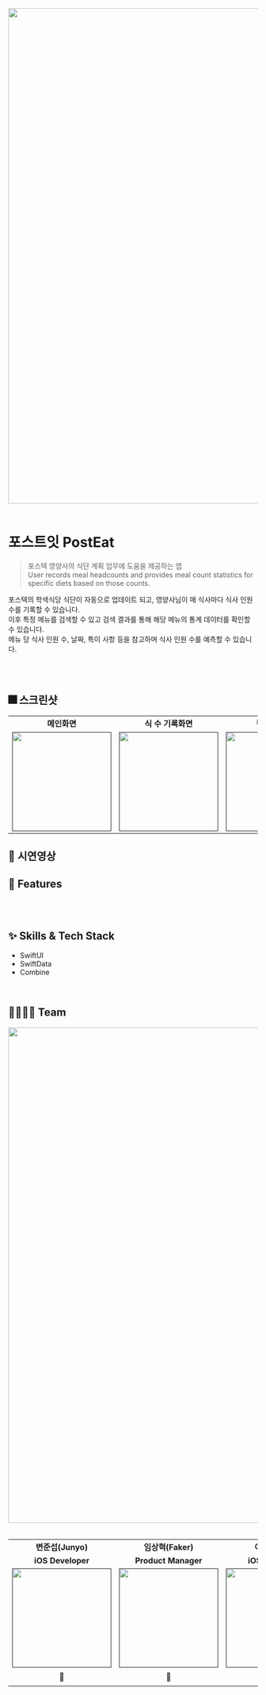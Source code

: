<img src="https://github.com/DeveloperAcademy-POSTECH/2024-MC2-M17-Kodari/assets/108053426/9f814f8e-3c95-410e-9435-a7570f53b192" width="1000px;" alt=""/>

</br>
</br>

# 포스트잇 PostEat
> 포스텍 영양사의 식단 계획 업무에 도움을 제공하는 앱 </br>
> User records meal headcounts and provides meal count statistics for specific diets based on those counts.

포스텍의 학색식당 식단이 자동으로 업데이트 되고, 영양사님이 매 식사마다 식사 인원 수를 기록할 수 있습니다. </br>
이후 특정 메뉴를 검색할 수 있고 검색 결과를 통해 해당 메뉴의 통계 데이터를 확인할 수 있습니다. </br>
메뉴 당 식사 인원 수, 날짜, 특이 사항 등을 참고하며 식사 인원 수를 예측할 수 있습니다.

</br>
</br>

## 🎆 스크린샷
<table>
  <tbody>
    <tr>
      <td colspan="1" align="center"><b>메인화면</b></td>
      <td colspan="1" align="center"><b>식 수 기록화면</b></td>
      <td colspan="1" align="center"><b>캘린더 화면</b></td>
      <td colspan="1" align="center"><b>메뉴검색 화면</b></td>
      <td colspan="1" align="center"><b>메뉴통계 화면</b></td>
    </tr>
    <tr>
      <td align="center"><a href=""><img src="https://github.com/DeveloperAcademy-POSTECH/2024-MC2-M17-Kodari/assets/108053426/c147af3a-85ca-4472-b55c-8b6adb332c21" width="200px;" alt=""/><br /><sub><b></b></sub></a></td>
      <td align="center"><a href=""><img src="https://github.com/DeveloperAcademy-POSTECH/2024-MC2-M17-Kodari/assets/108053426/bd476dcc-dcf3-4fc6-bd8f-d08ec11f09d7" width="200px;" alt=""/><br /><sub><b></b></sub></a></td>
      <td align="center"><a href=""><img src="https://github.com/DeveloperAcademy-POSTECH/2024-MC2-M17-Kodari/assets/108053426/352c42e8-5070-4522-854a-6c1eada620ae" width="200px;" alt=""/><br /><sub><b></b></sub></a></td>
       <td align="center"><a href=""><img src="https://github.com/DeveloperAcademy-POSTECH/2024-MC2-M17-Kodari/assets/108053426/d336c734-735d-4382-883d-23e376cc8e23" width="200px;" alt=""/><br /><sub><b></b></sub></a></td>
      <td align="center"><a href=""><img src="https://github.com/DeveloperAcademy-POSTECH/2024-MC2-M17-Kodari/assets/108053426/91233d57-61ac-4e7b-bcda-b105c3752097" width="200px;" alt=""/><br /><sub><b></b></sub></a></td>
    </tr>
  </tbody>
</table>

## 📱 시연영상

## 📌 Features

</br>
</br>

## ✨ Skills & Tech Stack
- SwiftUI
- SwiftData
- Combine
  
</br>


## 👩‍👩‍👧‍👧 Team
<img src="https://github.com/DeveloperAcademy-POSTECH/2024-MC2-M17-Kodari/assets/108053426/0e025d20-c6de-4bd2-8cf3-76fade1e4b2e" width="1000px;" alt=""/>
</br>
</br>
<table>
  <tbody>
    <tr>
      <td colspan="1" align="center"><b>변준섭(Junyo)</b></td>
      <td colspan="1" align="center"><b>임상혁(Faker)</b></td>
      <td colspan="1" align="center"><b>이시예(Sisi)</b></td>
      <td colspan="1" align="center"><b>장유진(Winter)</b></td>
      <td colspan="1" align="center"><b>이상도(Mars)</b></td>
    </tr>
     <tr>
      <td colspan="1" align="center"><b>iOS Developer</b></td>
      <td colspan="1" align="center"><b>Product Manager</b></td>
      <td colspan="1" align="center"><b>iOS Developer</b></td>
      <td colspan="1" align="center"><b>Product Manager</b></td>
      <td colspan="1" align="center"><b>iOS Developer</b></td>
    </tr>
    <tr>
      <td align="center"><a href=""><img src="https://github.com/DeveloperAcademy-POSTECH/2024-MC2-M17-Kodari/assets/108053426/5dffc651-46ff-45a1-87eb-c29aa61feec4" width="200px;" alt=""/><br /><sub><b></b></sub></a></td>
      <td align="center"><a href=""><img src="https://github.com/DeveloperAcademy-POSTECH/2024-MC2-M17-Kodari/assets/108053426/e3f6c592-6443-43d4-9e57-b55aa48ed070" width="200px;" alt=""/><br /><sub><b></b></sub></a></td>
      <td align="center"><a href=""><img src="https://github.com/DeveloperAcademy-POSTECH/2024-MC2-M17-Kodari/assets/108053426/736e43cc-38d5-4c24-8f23-67408d5e6800" width="200px;" alt=""/><br /><sub><b></b></sub></a></td>
       <td align="center"><a href=""><img src="https://github.com/DeveloperAcademy-POSTECH/2024-MC2-M17-Kodari/assets/108053426/0ff72136-9902-4d10-9db4-3f8acc96b783" width="200px;" alt=""/><br /><sub><b></b></sub></a></td>
      <td align="center"><a href=""><img src="https://github.com/DeveloperAcademy-POSTECH/2024-MC2-M17-Kodari/assets/108053426/80ebff67-a9bb-4493-b544-c312aea2f376" width="200px;" alt=""/><br /><sub><b></b></sub></a></td>
    </tr>
    <tr>
      <td colspan="1" align="center"><b>🚀</b></td>
      <td colspan="1" align="center"><b>📱</b></td>
      <td colspan="1" align="center"><b>🦁</b></td>
      <td colspan="1" align="center"><b>❄️</b></td>
      <td colspan="1" align="center"><b>🪐</b></td>
    </tr>
  </tbody>
</table>
